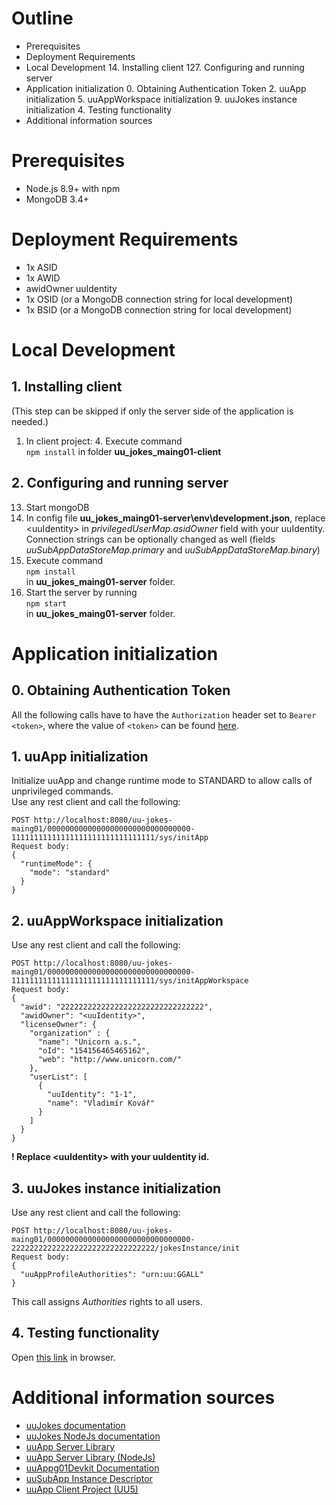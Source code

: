 # Outline
+ Prerequisites
+ Deployment Requirements
+ Local Development
  14. Installing client
  127. Configuring and running server
+ Application initialization
  0. Obtaining Authentication Token
  2. uuApp initialization
  5. uuAppWorkspace initialization
  9. uuJokes instance initialization
  4. Testing functionality
+ Additional information sources

# Prerequisites
- Node.js 8.9+ with npm
- MongoDB 3.4+

# Deployment Requirements
- 1x ASID
- 1x AWID
- awidOwner uuIdentity
- 1x OSID (or a MongoDB connection string for local development)
- 1x BSID (or a MongoDB connection string for local development)

# Local Development
## 1. Installing client
(This step can be skipped if only the server side of the application is needed.)  
1. In client project:
   4. Execute command  
   ```npm install```
   in folder **uu_jokes_maing01-client**
## 2. Configuring and running server
13. Start mongoDB
7. In config file **uu_jokes_maing01-server\env\development.json**, replace \<uuIdentity> in *privilegedUserMap.asidOwner* field with your uuIdentity. Connection strings can be optionally changed as well (fields *uuSubAppDataStoreMap.primary* and *uuSubAppDataStoreMap.binary*)
105. Execute command  
     ```npm install```  
     in **uu_jokes_maing01-server** folder.
0. Start the server by running  
   ```npm start```  
   in **uu_jokes_maing01-server** folder.
   
# Application initialization
## 0. Obtaining Authentication Token
All the following calls have to have the ```Authorization``` header set to ```Bearer <token>```, where the value of ```<token>``` can be found [here](https://oidc.plus4u.net/uu-oidcg01-main/0-0/showToken).
## 1. uuApp initialization
Initialize uuApp and change runtime mode to STANDARD to allow calls of unprivileged commands.  
Use any rest client and call the following:
```
POST http://localhost:8080/uu-jokes-maing01/00000000000000000000000000000000-11111111111111111111111111111111/sys/initApp
Request body:
{
  "runtimeMode": {
    "mode": "standard"
  }     
}
```
## 2. uuAppWorkspace initialization
Use any rest client and call the following:  
```
POST http://localhost:8080/uu-jokes-maing01/00000000000000000000000000000000-11111111111111111111111111111111/sys/initAppWorkspace
Request body:
{
  "awid": "22222222222222222222222222222222",
  "awidOwner": "<uuIdentity>",
  "licenseOwner": {
    "organization" : {
      "name": "Unicorn a.s.",
      "oId": "154156465465162",
      "web": "http://www.unicorn.com/"
    },
    "userList": [
      {
        "uuIdentity": "1-1",
        "name": "Vladimír Kovář"
      }
    ]
  }
}
```
**! Replace \<uuIdentity\> with your uuIdentity id.**

## 3. uuJokes instance initialization
Use any rest client and call the following:
```
POST http://localhost:8080/uu-jokes-maing01/00000000000000000000000000000000-22222222222222222222222222222222/jokesInstance/init
Request body:
{
  "uuAppProfileAuthorities": "urn:uu:GGALL"
}
```
This call assigns *Authorities* rights to all users.

## 4. Testing functionality
Open [this link](http://localhost:8080/uu-jokes-maing01/00000000000000000000000000000000-22222222222222222222222222222222/jokes) in browser.  


# Additional information sources
+ [uuJokes documentation](https://uuos9.plus4u.net/uu-bookkitg01-main/78462435-71f8d7b5cfdc4336b0abfe47b3cb237b)
+ [uuJokes NodeJs documentation](https://uuos9.plus4u.net/uu-bookkitg01-main/78462435-7eab0465e52d4a2d97e58fd400bc7dd3)
+ [uuApp Server Library](https://uuos9.plus4u.net/uu-bookkitg01-main/78462435-34df77ebe0a04adda6dcd62d32c4f513)
+ [uuApp Server Library (NodeJs)](https://uuos9.plus4u.net/uu-bookkitg01-main/78462435-2590bf997d264d959b9d6a88ee1d0ff5)
+ [uuAppg01Devkit Documentation](https://uuos9.plus4u.net/uu-bookkitg01-main/78462435-e884539c8511447a977c7ff070e7f2cf)
+ [uuSubApp Instance Descriptor](https://uuos9.plus4u.net/uu-bookkitg01-main/78462435-289fcd2e11d34f3e9b2184bedb236ded/book/page?code=uuSubAppInstanceDescriptor)
+ [uuApp Client Project (UU5)](https://uuos9.plus4u.net/uu-bookkitg01-main/78462435-e884539c8511447a977c7ff070e7f2cf/book/page?code=89628511)




























